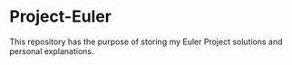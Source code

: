 # Project-Euler
This repository has the purpose of storing my Euler Project solutions and personal explanations. 
